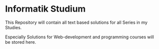 # Informatik Studium

This Repository will contain all text based solutions for all Series in my Studies. 

Especially Solutions for Web-development and programming courses will be stored here.
